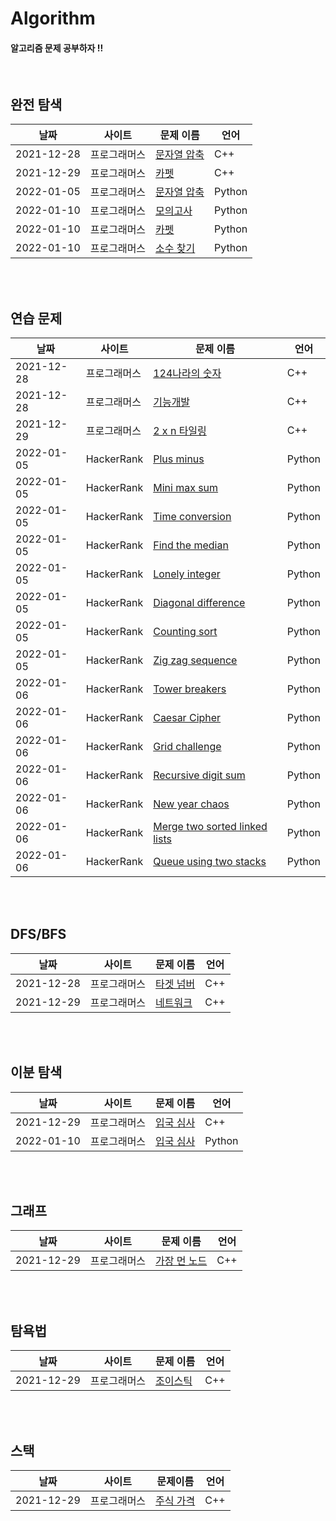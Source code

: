 # Algorithm

#### 알고리즘 문제 공부하자 !!

<br>

##  완전 탐색

| 날짜       | 사이트       | 문제 이름                                                    | 언어   |
| ---------- | ------------ | ------------------------------------------------------------ | ------ |
| 2021-12-28 | 프로그래머스 | [문자열 압축](https://github.com/JeangyuHeo/Algorithm/blob/main/%EC%99%84%EC%A0%84%ED%83%90%EC%83%89/%ED%94%84%EB%A1%9C%EA%B7%B8%EB%9E%98%EB%A8%B8%EC%8A%A4_%EB%AC%B8%EC%9E%90%EC%97%B4_%EC%95%95%EC%B6%95.cpp) | C++    |
| 2021-12-29 | 프로그래머스 | [카펫](https://github.com/JeangyuHeo/Algorithm/blob/main/%EC%99%84%EC%A0%84%ED%83%90%EC%83%89/%ED%94%84%EB%A1%9C%EA%B7%B8%EB%9E%98%EB%A8%B8%EC%8A%A4_%EC%B9%B4%ED%8E%AB.cpp) | C++    |
| 2022-01-05 | 프로그래머스 | [문자열 압축](https://github.com/JeangyuHeo/Algorithm/blob/main/%EC%99%84%EC%A0%84%ED%83%90%EC%83%89/%ED%94%84%EB%A1%9C%EA%B7%B8%EB%9E%98%EB%A8%B8%EC%8A%A4_%EB%AC%B8%EC%9E%90%EC%97%B4_%EC%95%95%EC%B6%95_python.py) | Python |
| 2022-01-10 | 프로그래머스 | [모의고사](https://github.com/JeangyuHeo/Algorithm/blob/main/%EC%99%84%EC%A0%84%ED%83%90%EC%83%89/%ED%94%84%EB%A1%9C%EA%B7%B8%EB%9E%98%EB%A8%B8%EC%8A%A4_%EB%AA%A8%EC%9D%98%EA%B3%A0%EC%82%AC.py) | Python |
| 2022-01-10 | 프로그래머스 | [카펫](https://github.com/JeangyuHeo/Algorithm/blob/main/%EC%99%84%EC%A0%84%ED%83%90%EC%83%89/%ED%94%84%EB%A1%9C%EA%B7%B8%EB%9E%98%EB%A8%B8%EC%8A%A4_%EC%B9%B4%ED%8E%AB_python.py) | Python |
| 2022-01-10 | 프로그래머스 | [소수 찾기]()                                                | Python |

<br>

<br>

## 연습 문제

| 날짜       | 사이트       | 문제 이름                                                    | 언어   |
| ---------- | ------------ | ------------------------------------------------------------ | ------ |
| 2021-12-28 | 프로그래머스 | [124나라의 숫자](https://github.com/JeangyuHeo/Algorithm/blob/main/%EC%97%B0%EC%8A%B5%EB%AC%B8%EC%A0%9C/%ED%94%84%EB%A1%9C%EA%B7%B8%EB%9E%98%EB%A8%B8%EC%8A%A4_124%EB%82%98%EB%9D%BC%EC%9D%98_%EC%88%AB%EC%9E%90.cpp) | C++    |
| 2021-12-28 | 프로그래머스 | [기능개발](https://github.com/JeangyuHeo/Algorithm/blob/main/%EC%97%B0%EC%8A%B5%EB%AC%B8%EC%A0%9C/%ED%94%84%EB%A1%9C%EA%B7%B8%EB%9E%98%EB%A8%B8%EC%8A%A4_%EA%B8%B0%EB%8A%A5%EA%B0%9C%EB%B0%9C.cpp) | C++    |
| 2021-12-29 | 프로그래머스 | [2 x n 타일링](https://github.com/JeangyuHeo/Algorithm/blob/main/%EC%97%B0%EC%8A%B5%EB%AC%B8%EC%A0%9C/%ED%94%84%EB%A1%9C%EA%B7%B8%EB%9E%98%EB%A8%B8%EC%8A%A4_2xn%ED%83%80%EC%9D%BC%EB%A7%81.cpp) | C++    |
| 2022-01-05 | HackerRank   | [Plus minus](https://github.com/JeangyuHeo/Algorithm/blob/main/%EC%97%B0%EC%8A%B5%EB%AC%B8%EC%A0%9C/HackerRank_PlusMinus.py) | Python |
| 2022-01-05 | HackerRank   | [Mini max sum](https://github.com/JeangyuHeo/Algorithm/blob/main/%EC%97%B0%EC%8A%B5%EB%AC%B8%EC%A0%9C/HackerRank_miniMaxSum.py) | Python |
| 2022-01-05 | HackerRank   | [Time conversion](https://github.com/JeangyuHeo/Algorithm/blob/main/%EC%97%B0%EC%8A%B5%EB%AC%B8%EC%A0%9C/HackerRank_Time_Conversion.py) | Python |
| 2022-01-05 | HackerRank   | [Find the median](https://github.com/JeangyuHeo/Algorithm/blob/main/%EC%97%B0%EC%8A%B5%EB%AC%B8%EC%A0%9C/HackerRank_FindTheMedian.py) | Python |
| 2022-01-05 | HackerRank   | [Lonely integer](https://github.com/JeangyuHeo/Algorithm/blob/main/%EC%97%B0%EC%8A%B5%EB%AC%B8%EC%A0%9C/HackerRank_Lonly_Integer.py) | Python |
| 2022-01-05 | HackerRank   | [Diagonal difference](https://github.com/JeangyuHeo/Algorithm/blob/main/%EC%97%B0%EC%8A%B5%EB%AC%B8%EC%A0%9C/HackerRank_Diagonal_Difference.py) | Python |
| 2022-01-05 | HackerRank   | [Counting sort](https://github.com/JeangyuHeo/Algorithm/blob/main/%EC%97%B0%EC%8A%B5%EB%AC%B8%EC%A0%9C/HackerRank_Counting_Sort.py) | Python |
| 2022-01-05 | HackerRank   | [Zig zag sequence](https://github.com/JeangyuHeo/Algorithm/blob/main/%EC%97%B0%EC%8A%B5%EB%AC%B8%EC%A0%9C/HackerRank_ZigZagSequence.py) | Python |
| 2022-01-06 | HackerRank   | [Tower breakers](https://github.com/JeangyuHeo/Algorithm/blob/main/%EC%97%B0%EC%8A%B5%EB%AC%B8%EC%A0%9C/HackerRank_TowerBreakers.py) | Python |
| 2022-01-06 | HackerRank   | [Caesar Cipher](https://github.com/JeangyuHeo/Algorithm/blob/main/%EC%97%B0%EC%8A%B5%EB%AC%B8%EC%A0%9C/HackerRank_Caesar_Cipher.py) | Python |
| 2022-01-06 | HackerRank   | [Grid challenge](https://github.com/JeangyuHeo/Algorithm/blob/main/%EC%97%B0%EC%8A%B5%EB%AC%B8%EC%A0%9C/HackerRank_Grid_Challenge.py) | Python |
| 2022-01-06 | HackerRank   | [Recursive digit sum](https://github.com/JeangyuHeo/Algorithm/blob/main/%EC%97%B0%EC%8A%B5%EB%AC%B8%EC%A0%9C/HackerRank_Recursive_Digit_Sum.py) | Python |
| 2022-01-06 | HackerRank   | [New year chaos](https://github.com/JeangyuHeo/Algorithm/blob/main/%EC%97%B0%EC%8A%B5%EB%AC%B8%EC%A0%9C/HackerRank_New_Year_Chaos.py) | Python |
| 2022-01-06 | HackerRank   | [Merge two sorted linked lists](https://github.com/JeangyuHeo/Algorithm/blob/main/%EC%97%B0%EC%8A%B5%EB%AC%B8%EC%A0%9C/HackerRank_Merge_Two_Sorted_Linked_Lists.py) | Python |
| 2022-01-06 | HackerRank   | [Queue using two stacks](https://github.com/JeangyuHeo/Algorithm/blob/main/%EC%97%B0%EC%8A%B5%EB%AC%B8%EC%A0%9C/HackerRank_Queue_using_Two_Stacks.py) | Python |

<br>

<br>

## DFS/BFS

| 날짜       | 사이트       | 문제 이름                                                    | 언어 |
| ---------- | ------------ | ------------------------------------------------------------ | ---- |
| 2021-12-28 | 프로그래머스 | [타겟 넘버](https://github.com/JeangyuHeo/Algorithm/blob/main/DFS/%ED%94%84%EB%A1%9C%EA%B7%B8%EB%9E%98%EB%A8%B8%EC%8A%A4_%ED%83%80%EA%B2%9F%EB%84%98%EB%B2%84.cpp) | C++  |
| 2021-12-29 | 프로그래머스 | [네트워크](https://github.com/JeangyuHeo/Algorithm/blob/main/BFS/%ED%94%84%EB%A1%9C%EA%B7%B8%EB%9E%98%EB%A8%B8%EC%8A%A4_%EB%84%A4%ED%8A%B8%EC%9B%8C%ED%81%AC.cpp) | C++  |

<br>

<br>

## 이분 탐색

| 날짜       | 사이트       | 문제 이름                                                    | 언어   |
| ---------- | ------------ | ------------------------------------------------------------ | ------ |
| 2021-12-29 | 프로그래머스 | [입국 심사](https://github.com/JeangyuHeo/Algorithm/blob/main/%EC%9D%B4%EB%B6%84%ED%83%90%EC%83%89/%ED%94%84%EB%A1%9C%EA%B7%B8%EB%9E%98%EB%A8%B8%EC%8A%A4_%EC%9E%85%EA%B5%AD%EC%8B%AC%EC%82%AC.cpp) | C++    |
| 2022-01-10 | 프로그래머스 | [입국 심사](https://github.com/JeangyuHeo/Algorithm/blob/main/%EC%9D%B4%EB%B6%84%ED%83%90%EC%83%89/%ED%94%84%EB%A1%9C%EA%B7%B8%EB%9E%98%EB%A8%B8%EC%8A%A4_%EC%9E%85%EA%B5%AD%EC%8B%AC%EC%82%AC_python.py) | Python |

<br>

<br>

## 그래프

| 날짜       | 사이트       | 문제 이름                                                    | 언어 |
| ---------- | ------------ | ------------------------------------------------------------ | ---- |
| 2021-12-29 | 프로그래머스 | [가장 먼 노드](https://github.com/JeangyuHeo/Algorithm/blob/main/%EA%B7%B8%EB%9E%98%ED%94%84/%ED%94%84%EB%A1%9C%EA%B7%B8%EB%9E%98%EB%A8%B8%EC%8A%A4_%EA%B0%80%EC%9E%A5_%EB%A8%BC_%EB%85%B8%EB%93%9C.cpp) | C++  |

<br>

<br>

## 탐욕법

| 날짜       | 사이트       | 문제 이름                                                    | 언어 |
| ---------- | ------------ | ------------------------------------------------------------ | ---- |
| 2021-12-29 | 프로그래머스 | [조이스틱](https://github.com/JeangyuHeo/Algorithm/blob/main/%ED%83%90%EC%9A%95%EB%B2%95/%ED%94%84%EB%A1%9C%EA%B7%B8%EB%9E%98%EB%A8%B8%EC%8A%A4_%EC%A1%B0%EC%9D%B4%EC%8A%A4%ED%8B%B1.cpp) | C++  |

<br>

<br>

## 스택

| 날짜       | 사이트       | 문제이름                                                     | 언어 |
| ---------- | ------------ | ------------------------------------------------------------ | ---- |
| 2021-12-29 | 프로그래머스 | [주식 가격](https://github.com/JeangyuHeo/Algorithm/blob/main/%EC%8A%A4%ED%83%9D/%ED%94%84%EB%A1%9C%EA%B7%B8%EB%9E%98%EB%A8%B8%EC%8A%A4_%EC%A3%BC%EC%8B%9D%EA%B0%80%EA%B2%A9.cpp) | C++  |

<br>

<br>